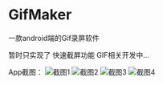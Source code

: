 # GifMaker
一款android端的Gif录屏软件

暂时只实现了 快速截屏功能 GIF相关开发中...

App截图：
![截图1](https://raw.githubusercontent.com/kangyang1024/GifMaker/master/Screenshot_1.png)
![截图2](https://raw.githubusercontent.com/kangyang1024/GifMaker/master/Screenshot_2.png)
![截图3](https://raw.githubusercontent.com/kangyang1024/GifMaker/master/Screenshot_3.png)
![截图4](https://raw.githubusercontent.com/kangyang1024/GifMaker/master/Screenshot_4.png)
